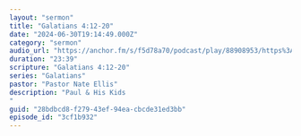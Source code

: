 ```yaml
---
layout: "sermon"
title: "Galatians 4:12-20"
date: "2024-06-30T19:14:49.000Z"
category: "sermon"
audio_url: "https://anchor.fm/s/f5d78a70/podcast/play/88908953/https%3A%2F%2Fd3ctxlq1ktw2nl.cloudfront.net%2Fproduction%2F2024-6-6%2F382593512-48000-1-7873575c334df.m4a"
duration: "23:39"
scripture: "Galatians 4:12-20"
series: "Galatians"
pastor: "Pastor Nate Ellis"
description: "Paul & His Kids
"
guid: "28bdbcd8-f279-43ef-94ea-cbcde31ed3bb"
episode_id: "3cf1b932"
---
```


